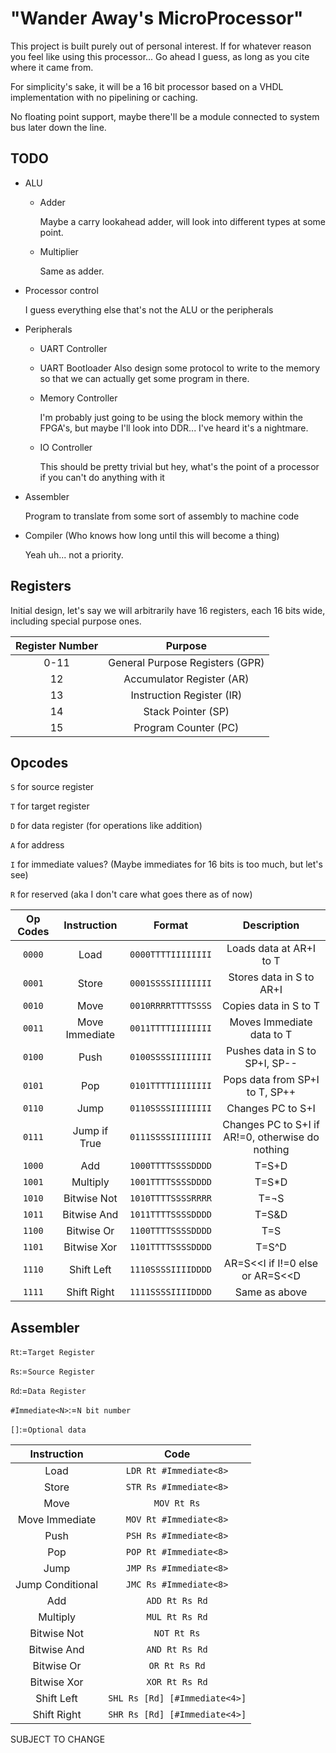 # "Wander Away's MicroProcessor"
This project is built purely out of personal interest. If for whatever reason you feel like using this processor... Go ahead I guess, as long as you cite where it came from. 

For simplicity's sake, it will be a 16 bit processor based on a VHDL implementation with no pipelining or caching. 

No floating point support, maybe there'll be a module connected to system bus later down the line. 

## TODO 
* ALU 
  * Adder
  
    Maybe a carry lookahead adder, will look into different types at some point. 
  * Multiplier
  
    Same as adder. 
* Processor control

  I guess everything else that's not the ALU or the peripherals 
  
* Peripherals 
  * UART Controller 
  
  * UART Bootloader 
    Also design some protocol to write to the memory so that we can actually get some program in there. 
  
  * Memory Controller 
  
    I'm probably just going to be using the block memory within the FPGA's, but maybe I'll look into DDR... I've heard it's a nightmare.
    
  * IO Controller 
  
    This should be pretty trivial but hey, what's the point of a processor if you can't do anything with it 
  
* Assembler 
  
  Program to translate from some sort of assembly to machine code 

* Compiler (Who knows how long until this will become a thing) 
  
  Yeah uh... not a priority. 
  
## Registers 
Initial design, let's say we will arbitrarily have 16 registers, each 16 bits wide, including special purpose ones. 

| Register Number | Purpose | 
|:-:|:-:|
| 0-11 | General Purpose Registers (GPR) |
| 12 | Accumulator Register (AR) | 
| 13 | Instruction Register (IR) | 
| 14 | Stack Pointer (SP) | 
| 15 | Program Counter (PC) |

## Opcodes
`S` for source register

`T` for target register 

`D` for data register (for operations like addition) 
  
`A` for address 

`I` for immediate values? (Maybe immediates for 16 bits is too much, but let's see)

`R` for reserved (aka I don't care what goes there as of now)


| Op Codes | Instruction | Format | Description | 
|:--------:|:-----------:|:------:|:-:|
| `0000` | Load           | `0000TTTTIIIIIIII` | Loads data at AR+I to T |
| `0001` | Store          | `0001SSSSIIIIIIII` | Stores data in S to AR+I |
| `0010` | Move           | `0010RRRRTTTTSSSS` | Copies data in S to T |
| `0011` | Move Immediate | `0011TTTTIIIIIIII` | Moves Immediate data to T | 
| `0100` | Push           | `0100SSSSIIIIIIII` | Pushes data in S to SP+I, SP-- |
| `0101` | Pop            | `0101TTTTIIIIIIII` | Pops data from SP+I to T, SP++ | 
| `0110` | Jump           | `0110SSSSIIIIIIII` | Changes PC to S+I | 
| `0111` | Jump if True   | `0111SSSSIIIIIIII` | Changes PC to S+I if AR!=0, otherwise do nothing | 
| `1000` | Add            | `1000TTTTSSSSDDDD` | T=S+D | 
| `1001` | Multiply       | `1001TTTTSSSSDDDD` | T=S*D | 
| `1010` | Bitwise Not    | `1010TTTTSSSSRRRR` | T=¬S  |
| `1011` | Bitwise And    | `1011TTTTSSSSDDDD` | T=S&D | 
| `1100` | Bitwise Or     | `1100TTTTSSSSDDDD` | T=S|D |
| `1101` | Bitwise Xor    | `1101TTTTSSSSDDDD` | T=S^D | 
| `1110` | Shift Left     | `1110SSSSIIIIDDDD` | AR=S<<I if I!=0 else or AR=S<<D | 
| `1111` | Shift Right    | `1111SSSSIIIIDDDD` | Same as above | 

## Assembler
`Rt`:=`Target Register`

`Rs`:=`Source Register`

`Rd`:=`Data Register`

`#Immediate<N>`:=`N bit number`

`[]`:=`Optional data`

| Instruction | Code |
|:-----------:|:------:|
| Load | `LDR Rt #Immediate<8>` |
| Store | `STR Rs #Immediate<8>` |
| Move | `MOV Rt Rs` |
| Move Immediate | `MOV Rt #Immediate<8>` |
| Push | `PSH Rs #Immediate<8>` |
| Pop | `POP Rt #Immediate<8>` |
| Jump | `JMP Rs #Immediate<8>` |
| Jump Conditional | `JMC Rs #Immediate<8>` |
| Add | `ADD Rt Rs Rd` |
| Multiply | `MUL Rt Rs Rd` |
| Bitwise Not | `NOT Rt Rs` |
| Bitwise And | `AND Rt Rs Rd` |
| Bitwise Or | `OR Rt Rs Rd` |
| Bitwise Xor | `XOR Rt Rs Rd` |
| Shift Left | `SHL Rs [Rd] [#Immediate<4>]` |
| Shift Right | `SHR Rs [Rd] [#Immediate<4>]` |


SUBJECT TO CHANGE
